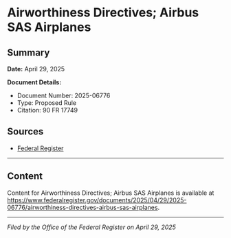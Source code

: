 # Airworthiness Directives; Airbus SAS Airplanes

## Summary

**Date:** April 29, 2025

**Document Details:**
- Document Number: 2025-06776
- Type: Proposed Rule
- Citation: 90 FR 17749

## Sources
- [Federal Register](https://www.federalregister.gov/documents/2025/04/29/2025-06776/airworthiness-directives-airbus-sas-airplanes)

---

## Content

Content for Airworthiness Directives; Airbus SAS Airplanes is available at https://www.federalregister.gov/documents/2025/04/29/2025-06776/airworthiness-directives-airbus-sas-airplanes.

---

*Filed by the Office of the Federal Register on April 29, 2025*
